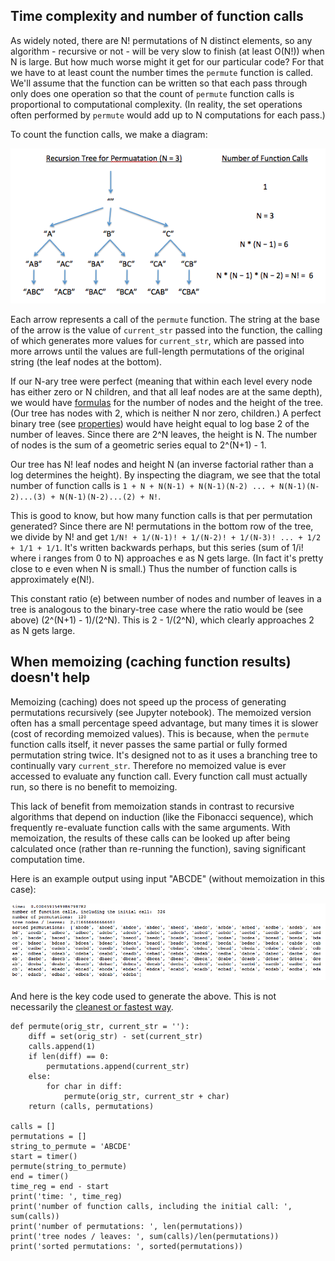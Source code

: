 ## Time complexity and number of function calls

As widely noted, there are N! permutations of N distinct elements, so any algorithm - recursive or not - will be very slow to finish (at least O(N!)) when N is large.  But how much worse might it get for our particular code?  For that we have to at least count the number times the `permute` function is called. We'll assume that the function can be written so that each pass through only does one operation so that the count of `permute` function calls is proportional to computational complexity.  (In reality, the set operations often performed by `permute` would add up to N computations for each pass.)

To count the function calls, we make a diagram:

![tree_diag](tree_diag.png)

Each arrow represents a call of the `permute` function.  The string at the base of the arrow is the value of `current_str` passed into the function, the calling of which generates more values for `current_str`, which are passed into more arrows until the values are full-length permutations of the original string (the leaf nodes at the bottom).

If our N-ary tree were perfect (meaning that within each level every node has either zero or N children, and that all leaf nodes are at the same depth), we would have [formulas](https://en.wikipedia.org/wiki/K-ary_tree) for the number of nodes and the height of the tree.  (Our tree has nodes with 2, which is neither N nor zero, children.) A perfect binary tree (see [properties](https://en.wikipedia.org/wiki/Binary_tree)) would have height equal to log base 2 of the number of leaves.  Since there are 2^N leaves, the height is N.  The number of nodes is the sum of a geometric series equal to 2^(N+1) - 1.

Our tree has N! leaf nodes and height N (an inverse factorial rather than a log determines the height).  By inspecting the diagram, we see that the total number of function calls is `1 + N + N(N-1) + N(N-1)(N-2) ... + N(N-1)(N-2)...(3) + N(N-1)(N-2)...(2) + N!`.

This is good to know, but how many function calls is that per permutation generated?  Since there are N! permutations in the bottom row of the tree, we divide by N! and get `1/N! + 1/(N-1)! + 1/(N-2)! + 1/(N-3)! ... + 1/2 + 1/1 + 1/1`.  It's written backwards perhaps, but this series (sum of 1/i! where i ranges from 0 to N) approaches e as N gets large.  (In fact it's pretty close to e even when N is small.)  Thus the number of function calls is approximately e(N!).

This constant ratio (e) between number of nodes and number of leaves in a tree is analogous to the binary-tree case where the ratio would be (see above) (2^(N+1) - 1)/(2^N).  This is 2 - 1/(2^N), which clearly approaches 2 as N gets large.

## When memoizing (caching function results) doesn't help

Memoizing (caching) does not speed up the process of generating permutations recursively (see Jupyter notebook). The memoized version often has a small percentage speed advantage, but many times it is slower (cost of recording memoized values).  This is because, when the `permute` function calls itself, it never passes the same partial or fully formed permutation string twice. It's designed not to as it uses a branching tree to continually vary `current_str`. Therefore no memoized value is ever accessed to evaluate any function call. Every function call must actually run, so there is no benefit to memoizing.

This lack of benefit from memoization stands in contrast to recursive algorithms that depend on induction (like the Fibonacci sequence), which frequently re-evaluate function calls with the same arguments.  With memoization, the results of these calls can be looked up after being calculated once (rather than re-running the function), saving significant computation time.

Here is an example output using input "ABCDE" (without memoization in this case):

![permute_result](permute_result.png)

And here is the key code used to generate the above. This is not necessarily the [cleanest or fastest way](https://stackoverflow.com/questions/13109274/python-recursion-permutations).

```
def permute(orig_str, current_str = ''):
    diff = set(orig_str) - set(current_str)
    calls.append(1)
    if len(diff) == 0:
        permutations.append(current_str)
    else:
        for char in diff:
            permute(orig_str, current_str + char)
    return (calls, permutations)

calls = []
permutations = []
string_to_permute = 'ABCDE'
start = timer()
permute(string_to_permute)
end = timer()
time_reg = end - start
print('time: ', time_reg)
print('number of function calls, including the initial call: ', sum(calls))
print('number of permutations: ', len(permutations))
print('tree nodes / leaves: ', sum(calls)/len(permutations))
print('sorted permutations: ', sorted(permutations))
```

